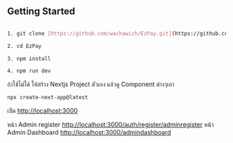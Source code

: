 ## Getting Started

```bash

1. git clone [https://github.com/wachawich/EzPay.git](https://github.com/wachawich/EzPay.git)

2. cd EzPay

3. npm install

4. npm run dev 


```

ถ้าใช้ไม่ได้ ให้สร้าง Nextjs Project ตัวเอง แล้วดู Component ต่างๆเอา

```bash
npx create-next-app@latest
```


เปิด [http://localhost:3000](http://localhost:3000) 

หน้า Admin register [http://localhost:3000/auth/register/adminregister](http://localhost:3000/auth/register/adminregister) 
หน้า Admin Dashboard [http://localhost:3000/admindashboard](http://localhost:3000/admindashboard)
